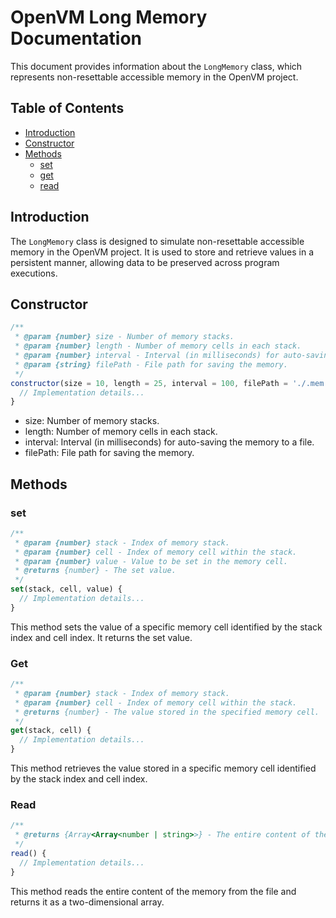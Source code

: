 # OpenVM Long Memory Documentation

This document provides information about the `LongMemory` class, which represents non-resettable
accessible memory in the OpenVM project.

## Table of Contents

- [Introduction](#introduction)
- [Constructor](#constructor)
- [Methods](#methods)
  - [set](#set)
  - [get](#get)
  - [read](#read)

## Introduction

The `LongMemory` class is designed to simulate non-resettable accessible memory in the OpenVM
project. It is used to store and retrieve values in a persistent manner, allowing data to be
preserved across program executions.

## Constructor

```javascript
/**
 * @param {number} size - Number of memory stacks.
 * @param {number} length - Number of memory cells in each stack.
 * @param {number} interval - Interval (in milliseconds) for auto-saving the memory to a file.
 * @param {string} filePath - File path for saving the memory.
 */
constructor(size = 10, length = 25, interval = 100, filePath = './.mem') {
  // Implementation details...
}
```

- size: Number of memory stacks.
- length: Number of memory cells in each stack.
- interval: Interval (in milliseconds) for auto-saving the memory to a file.
- filePath: File path for saving the memory.

## Methods

### set

```javascript
/**
 * @param {number} stack - Index of memory stack.
 * @param {number} cell - Index of memory cell within the stack.
 * @param {number} value - Value to be set in the memory cell.
 * @returns {number} - The set value.
 */
set(stack, cell, value) {
  // Implementation details...
}
```

This method sets the value of a specific memory cell identified by the stack index and cell index.
It returns the set value.

### Get

```javascript
/**
 * @param {number} stack - Index of memory stack.
 * @param {number} cell - Index of memory cell within the stack.
 * @returns {number} - The value stored in the specified memory cell.
 */
get(stack, cell) {
  // Implementation details...
}

```

This method retrieves the value stored in a specific memory cell identified by the stack index and
cell index.

### Read

```javascript
/**
 * @returns {Array<Array<number | string>>} - The entire content of the memory.
 */
read() {
  // Implementation details...
}

```

This method reads the entire content of the memory from the file and returns it as a two-dimensional
array.
